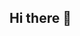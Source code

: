 ## Hi there 👋

<!--
**chanchan2-ss/chanchan2-ss** is a ✨ _special_ ✨ repository because its `README.md` (this file) appears on your GitHub profile.

Here are some ideas to get you started:

- 🌱 I’m currently learning ... Artificial Intelligence.
- 👯 I’m looking to collaborate on ... a space engineering project.
-->
